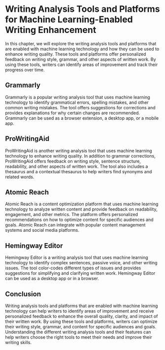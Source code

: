 Writing Analysis Tools and Platforms for Machine Learning-Enabled Writing Enhancement
===================================================================================================================================================================

In this chapter, we will explore the writing analysis tools and platforms that are enabled with machine learning technology and how they can be used to enhance writing quality. These tools and platforms offer personalized feedback on writing style, grammar, and other aspects of written work. By using these tools, writers can identify areas of improvement and track their progress over time.

Grammarly
---------

Grammarly is a popular writing analysis tool that uses machine learning technology to identify grammatical errors, spelling mistakes, and other common writing mistakes. The tool offers suggestions for corrections and provides explanations for why certain changes are recommended. Grammarly can be used as a browser extension, a desktop app, or a mobile app.

ProWritingAid
-------------

ProWritingAid is another writing analysis tool that uses machine learning technology to enhance writing quality. In addition to grammar corrections, ProWritingAid offers feedback on writing style, sentence structure, readability, and other aspects of written work. The tool also includes a thesaurus and a contextual thesaurus to help writers find synonyms and related words.

Atomic Reach
------------

Atomic Reach is a content optimization platform that uses machine learning technology to analyze written content and provide feedback on readability, engagement, and other metrics. The platform offers personalized recommendations on how to optimize content for specific audiences and goals. Atomic Reach can integrate with popular content management systems and social media platforms.

Hemingway Editor
----------------

Hemingway Editor is a writing analysis tool that uses machine learning technology to identify complex sentences, passive voice, and other writing issues. The tool color-codes different types of issues and provides suggestions for simplifying and clarifying written work. Hemingway Editor can be used as a desktop app or in a browser.

Conclusion
----------

Writing analysis tools and platforms that are enabled with machine learning technology can help writers to identify areas of improvement and receive personalized feedback to enhance the overall quality, clarity, and impact of their written work. By using these tools and platforms, writers can optimize their writing style, grammar, and content for specific audiences and goals. Understanding the different writing analysis tools and their features can help writers choose the right tools to meet their needs and improve their writing skills.
